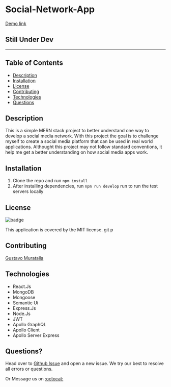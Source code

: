 # Social-Network-App
[Demo link](https://media-base.herokuapp.com/)
## Still Under Dev
---
## Table of Contents
  - [Description](#description)
  - [Installation](#installation)
  - [License](#license)
  - [Contributing](#contributing)
  - [Technologies](#Technologies)
  - [Questions](#questions)
## Description
This is a simple MERN stack project to better understand one way to develop a social media network. With this project the goal is to challenge myself to create a social media platform that can be used in real world applications. Althought this project may not follow standard conventions, it help me get a better understanding on how social media apps work.

## Installation
1. Clone the repo and run ```npm install```
2. After installing dependencies, run ```npm run develop``` run to run the test servers locally

## License
![badge](https://img.shields.io/badge/license-MIT-brightgreen)

This application is covered by the MIT license.
git p
## Contributing
[Gustavo Muratalla](https://github.com/Teku-Guy)
## Technologies
  - React.Js
  - MongoDB
  - Mongoose
  - Semantic Ui
  - Express.Js
  - Node.Js
  - JWT
  - Apollo GraphQL
  - Apollo Client
  - Apollo Server Express

## Questions?
Head over to [Github Issue](https://github.com/Teku-Guy/Social-Network-App/issues) and open a new issue. We try our best to resolve all errors or questions.

Or Message us on [:octocat:](#contributing)
